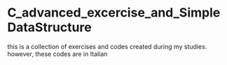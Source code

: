 # C_advanced_excercise_and_SimpleDataStructure

this is a collection of exercises and codes created during my studies. however, these codes are in Italian
